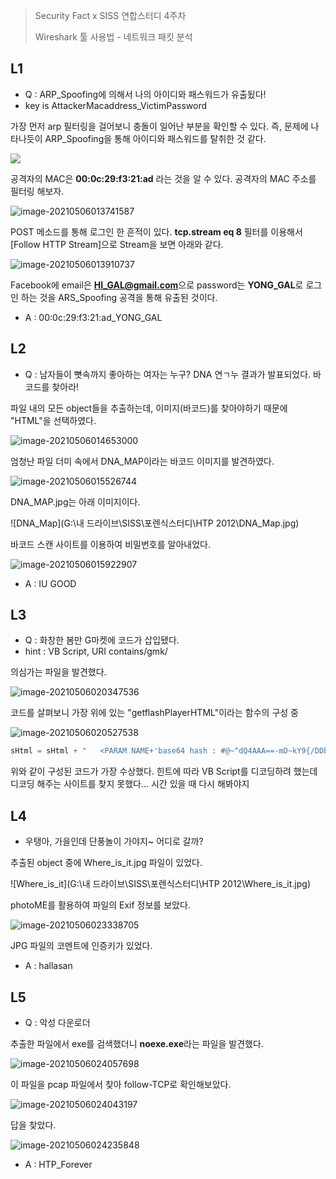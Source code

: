 > Security Fact x SISS 연합스터디 4주차
>
> Wireshark 툴 사용법 - 네트워크 패킷 분석



## L1

- Q : ARP_Spoofing에 의해서 나의 아이디와 패스워드가 유출됬다!
- key is AttackerMacaddress_VictimPassword

가장 먼저 arp 필터링을 걸어보니 충돌이 일어난 부분을 확인할 수 있다. 즉, 문제에 나타나듯이 ARP_Spoofing을 통해 아이디와 패스워드를 탈취한 것 같다.

![](C:\Users\hyera\AppData\Roaming\Typora\typora-user-images\image-20210506013432635.png)

공격자의 MAC은 **00:0c:29:f3:21:ad** 라는 것을 알 수 있다. 공격자의 MAC 주소를 필터링 해보자.

![image-20210506013741587](C:\Users\hyera\AppData\Roaming\Typora\typora-user-images\image-20210506013741587.png)

POST 메소드를 통해 로그인 한 흔적이 있다. **tcp.stream eq 8** 필터를 이용해서 [Follow HTTP Stream]으로 Stream을 보면 아래와 같다.

![image-20210506013910737](C:\Users\hyera\AppData\Roaming\Typora\typora-user-images\image-20210506013910737.png)

Facebook에 email은 **HI_GAL@gmail.com**으로 password는 **YONG_GAL**로 로그인 하는 것을 ARS_Spoofing 공격을 통해 유출된 것이다.

- A : 00:0c:29:f3:21:ad_YONG_GAL



## L2

- Q : 남자들이 뼛속까지 좋아하는 여자는 누구? DNA 연ㄱ누 결과가 발표되었다. 바코드를 찾아라!

파일 내의 모든 object들을 추출하는데, 이미지(바코드)를 찾아야하기 때문에 "HTML"을 선택하였다.

![image-20210506014653000](C:\Users\hyera\AppData\Roaming\Typora\typora-user-images\image-20210506014653000.png)

엄청난 파일 더미 속에서 DNA_MAP이라는 바코드 이미지를 발견하였다.

![image-20210506015526744](C:\Users\hyera\AppData\Roaming\Typora\typora-user-images\image-20210506015526744.png)

DNA_MAP.jpg는 아래 이미지이다.

![DNA_Map](G:\내 드라이브\SISS\포렌식스터디\HTP 2012\DNA_Map.jpg)

바코드 스캔 사이트를 이용하여 비밀번호를 알아내었다.

![image-20210506015922907](C:\Users\hyera\AppData\Roaming\Typora\typora-user-images\image-20210506015922907.png)

- A : IU GOOD



## L3

- Q : 화창한 봄만 G마켓에 코드가 삽입됐다.
- hint : VB Script, URI contains/gmk/

의심가는 파일을 발견했다.

![image-20210506020347536](C:\Users\hyera\AppData\Roaming\Typora\typora-user-images\image-20210506020347536.png)

코드를 살펴보니 가장 위에 있는 "getflashPlayerHTML"이라는 함수의 구성 중

![image-20210506020527538](C:\Users\hyera\AppData\Roaming\Typora\typora-user-images\image-20210506020527538.png)

```javascript
sHtml = sHtml + "   <PARAM NAME+'base64 hash : #@~^dQ4AAA==-mD~kY9{/DDbUo,'~[[%fILa%lI[[F!ZI'aW%p[:,0ILa{Fp'aRvI'[%cI'[%qiL:RcI .....
```

위와 같이 구성된 코드가 가장 수상했다. 힌트에 따라 VB Script를 디코딩하려 했는데 디코딩 해주는 사이트를 찾지 못했다... 시간 있을 때 다시 해봐야지



## L4

- 우탱아, 가을인데 단풍놀이 가야지~ 어디로 갈까?

추출된 object 중에 Where_is_it.jpg 파일이 있었다. 

![Where_is_it](G:\내 드라이브\SISS\포렌식스터디\HTP 2012\Where_is_it.jpg)

photoME를 활용하여 파일의 Exif 정보를 보았다.

![image-20210506023338705](C:\Users\hyera\AppData\Roaming\Typora\typora-user-images\image-20210506023338705.png)

JPG 파일의 코멘트에 인증키가 있었다.

- A : hallasan



## L5

- Q : 악성 다운로더

추출한 파일에서 exe를 검색했더니 **noexe.exe**라는 파일을 발견했다.

![image-20210506024057698](C:\Users\hyera\AppData\Roaming\Typora\typora-user-images\image-20210506024057698.png)

이 파일을 pcap 파일에서 찾아 follow-TCP로 확인해보았다.

![image-20210506024043197](C:\Users\hyera\AppData\Roaming\Typora\typora-user-images\image-20210506024043197.png)

답을 찾았다.

![image-20210506024235848](C:\Users\hyera\AppData\Roaming\Typora\typora-user-images\image-20210506024235848.png)

- A : HTP_Forever

